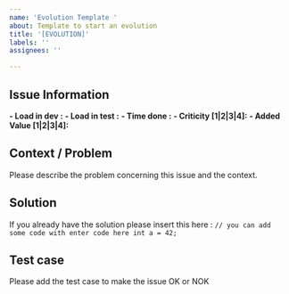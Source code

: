 ```yaml
---
name: 'Evolution Template '
about: Template to start an evolution
title: '[EVOLUTION]'
labels: ''
assignees: ''

---
```


## Issue Information
**- Load in dev :**
**- Load in test :**
**- Time done :**
**- Criticity [1|2|3|4]:**
**- Added Value [1|2|3|4]:**

## Context / Problem
Please describe the problem concerning this issue and the context.

## Solution
If you already have the solution please insert this here :
`// you can add some code with enter code here
int a = 42;`

## Test case
Please add the test case to make the issue OK or NOK
